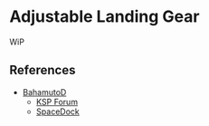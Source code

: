 # Adjustable Landing Gear

WiP

## References

* [BahamutoD](https://forum.kerbalspaceprogram.com/index.php?/profile/72433-bahamutod/)
	+ [KSP Forum](https://forum.kerbalspaceprogram.com/index.php?/topic/89874-*)
	+ [SpaceDock](https://spacedock.info/mod/235/Adjustable%20Landing%20Gear)
